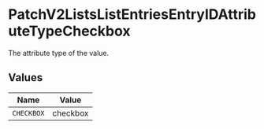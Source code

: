 # PatchV2ListsListEntriesEntryIDAttributeTypeCheckbox

The attribute type of the value.


## Values

| Name       | Value      |
| ---------- | ---------- |
| `CHECKBOX` | checkbox   |